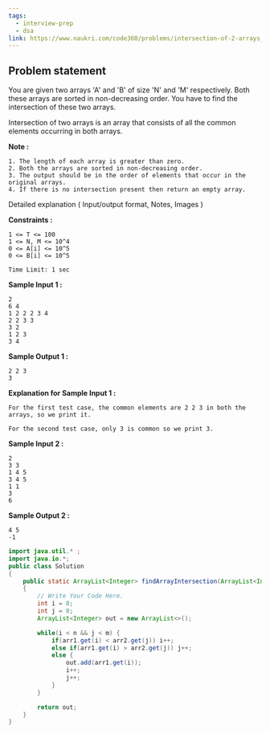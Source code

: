 ```yaml
---
tags:
  - interview-prep
  - dsa
link: https://www.naukri.com/code360/problems/intersection-of-2-arrays_1082149?utm_source=youtube&utm_medium=affiliate&utm_campaign=striver_Arrayproblems&leftPanelTabValue=PROBLEM
---
```

## Problem statement

You are given two arrays 'A' and 'B' of size 'N' and 'M' respectively. Both these arrays are sorted in non-decreasing order. You have to find the intersection of these two arrays.

Intersection of two arrays is an array that consists of all the common elements occurring in both arrays.

**Note :**

```
1. The length of each array is greater than zero.
2. Both the arrays are sorted in non-decreasing order.
3. The output should be in the order of elements that occur in the original arrays.
4. If there is no intersection present then return an empty array.
```

Detailed explanation ( Input/output format, Notes, Images )

**Constraints :**

```
1 <= T <= 100
1 <= N, M <= 10^4
0 <= A[i] <= 10^5
0 <= B[i] <= 10^5

Time Limit: 1 sec
```

**Sample Input 1 :**

```
2
6 4
1 2 2 2 3 4
2 2 3 3
3 2
1 2 3
3 4  
```

**Sample Output 1 :**

```
2 2 3
3   
```

**Explanation for Sample Input 1 :**

```
For the first test case, the common elements are 2 2 3 in both the arrays, so we print it.

For the second test case, only 3 is common so we print 3.
```

**Sample Input 2 :**

```
2
3 3 
1 4 5
3 4 5
1 1
3
6
```

**Sample Output 2 :**

```
4 5
-1
```

```Java
import java.util.* ;
import java.io.*; 
public class Solution
{
	public static ArrayList<Integer> findArrayIntersection(ArrayList<Integer> arr1, int n, ArrayList<Integer> arr2, int m)
	{
		// Write Your Code Here.
		int i = 0;
		int j = 0;
		ArrayList<Integer> out = new ArrayList<>();

		while(i < n && j < m) {
			if(arr1.get(i) < arr2.get(j)) i++;
			else if(arr1.get(i) > arr2.get(j)) j++;
			else {
				out.add(arr1.get(i));
				i++;
				j++;
			}
		}

		return out;
	}
}
```